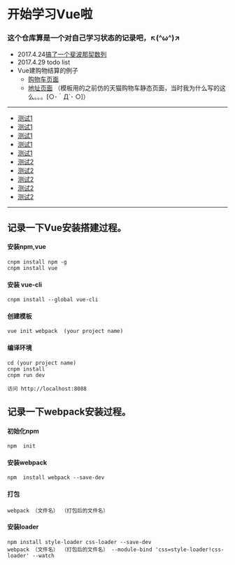 ﻿# 开始学习Vue啦
### 这个仓库算是一个对自己学习状态的记录吧，↖(^ω^)↗
* 2017.4.24[搞了一个斐波那契数列](https://catsugar.github.io/Learn-Vue/myVueAPP-1/MyVueAPP-1.html)
* 2017.4.29  todo list
* Vue建购物结算的例子
   * [购物车页面](https://catsugar.github.io/Learn-Vue/myVueAPP-3/shopcar.html)
   * [地址页面](https://catsugar.github.io/Learn-Vue/myVueAPP-3/address.html)
（模板用的之前仿的天猫购物车静态页面，当时我为什么写的这么。。。[○･｀Д´･ ○]）

***
   * [测试1](https://catsugar.github.io/saowen-静态/扫文APP/cover.html)
   * [测试1](https://catsugar.github.io/saowen-静态/扫文APP/author.html)
   * [测试1](https://catsugar.github.io/saowen-静态/扫文APP/novel.html)
   * [测试1](https://catsugar.github.io/saowen-静态/扫文APP/search.html)
   * [测试1](https://catsugar.github.io/saowen-静态/扫文APP/login.html)
   * [测试2](https://catsugar.github.io/saowen-静态/扫文WEB/index.html)
   * [测试2](https://catsugar.github.io/saowen-静态/扫文WEB/author.html)
   * [测试2](https://catsugar.github.io/saowen-静态/扫文WEB/novel.html)
   * [测试2](https://catsugar.github.io/saowen-静态/扫文WEB/search.html)
   * [测试2](https://catsugar.github.io/saowen-静态/扫文WEB/back.html)
***
## 记录一下Vue安装搭建过程。

#### 安装npm,vue

```
cnpm install npm -g
cnpm install vue
```
#### 安装 vue-cli

```
cnpm install --global vue-cli

```
#### 创建模板

```
vue init webpack  (your project name)

```

#### 编译环境
```
cd (your project name)
cnpm install
cnpm run dev

访问 http://localhost:8088
```
## 记录一下webpack安装过程。

#### 初始化npm

```
npm  init

```
#### 安装webpack

```
npm  install webpack --save-dev

```
#### 打包

```
webpack （文件名） （打包后的文件名）
```
#### 安装loader

```
npm install style-loader css-loader --save-dev
webpack （文件名） （打包后的文件名） --module-bind 'css=style-loader!css-loader' --watch
```
